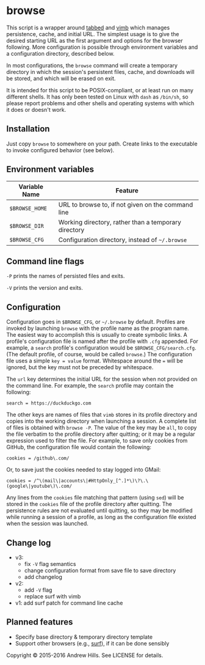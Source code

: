 # browse

This script is a wrapper around [tabbed](http://tools.suckless.org/tabbed/) and
[vimb](https://github.com/fanglingsu/vimb/) which manages persistence, cache,
and initial URL. The simplest usage is to give the desired starting URL as the
first argument and options for the browser following. More configuration is
possible through environment variables and a configuration directory, described
below.

In most configurations, the `browse` command will create a temporary directory
in which the session's persistent files, cache, and downloads will be stored,
and which will be erased on exit.

It is intended for this script to be POSIX-compliant, or at least run on many
different shells. It has only been tested on Linux with `dash` as `/bin/sh`, so
please report problems and other shells and operating systems with which it
does or doesn't work.

## Installation

Just copy `browse` to somewhere on your path. Create links to the executable to
invoke configured behavior (see below).

## Environment variables

| Variable Name  | Feature                                              |
| -------------- | ---------------------------------------------------- |
| `$BROWSE_HOME` | URL to browse to, if not given on the command line   |
| `$BROWSE_DIR`  | Working directory, rather than a temporary directory |
| `$BROWSE_CFG`  | Configuration directory, instead of `~/.browse`      |

## Command line flags

`-P` prints the names of persisted files and exits.

`-V` prints the version and exits.

## Configuration

Configuration goes in `$BROWSE_CFG`, or `~/.browse` by default. Profiles are
invoked by launching `browse` with the profile name as the program name. The
easiest way to accomplish this is usually to create symbolic links. A profile's
configuration file is named after the profile with `.cfg` appended. For example,
a `search` profile's configuration would be `$BROWSE_CFG/search.cfg`. (The
default profile, of course, would be called `browse`.) The configuration file
uses a simple `key = value` format. Whitespace around the `=` will be ignored,
but the key must not be preceded by whitespace.

The `url` key determines the initial URL for the session when not provided on
the command line. For example, the `search` profile may contain the following:
```
search = https://duckduckgo.com
```
The other keys are names of files that `vimb` stores in its profile directory
and copies into the working directory when launching a session. A complete list
of files is obtained with `browse -P`. The value of the key may be `all`, to
copy the file verbatim to the profile directory after quitting; or it may be a
regular expression used to filter the file. For example, to save only cookies
from GitHub, the configuration file would contain the following:
```
cookies = /github\.com/
```
Or, to save just the cookies needed to stay logged into GMail:
```
cookies = /^\(mail\|accounts\|#HttpOnly_[^.]*\)\?\.\(google\|youtube\)\.com/
```
Any lines from the `cookies` file matching that pattern (using `sed`) will be
stored in the `cookies` file of the profile directory after quitting. The
persistence rules are not evaluated until quitting, so they may be modified
while running a session of a profile, as long as the configuration file existed
when the session was launched.

## Change log

- v3:
  - fix `-V` flag semantics
  - change configuration format from save file to save directory
  - add changelog
- v2:
  - add `-V` flag
  - replace surf with vimb
- v1: add surf patch for command line cache

## Planned features

- Specify base directory & temporary directory template
- Support other browsers (e.g., [surf](http://surf.suckless.org/)), if it can be done sensibly

Copyright © 2015-2016 Andrew Hills. See LICENSE for details.
